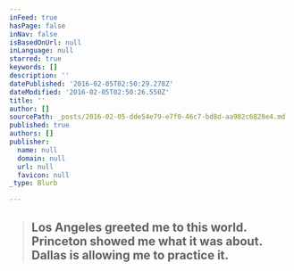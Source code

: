 ```yaml
---
inFeed: true
hasPage: false
inNav: false
isBasedOnUrl: null
inLanguage: null
starred: true
keywords: []
description: ''
datePublished: '2016-02-05T02:50:29.278Z'
dateModified: '2016-02-05T02:50:26.550Z'
title: ''
author: []
sourcePath: _posts/2016-02-05-dde54e79-e7f0-46c7-bd8d-aa982c6828e4.md
published: true
authors: []
publisher:
  name: null
  domain: null
  url: null
  favicon: null
_type: Blurb

---
```

> ## Los Angeles greeted me to this world. Princeton showed me what it was about. Dallas is allowing me to practice it.